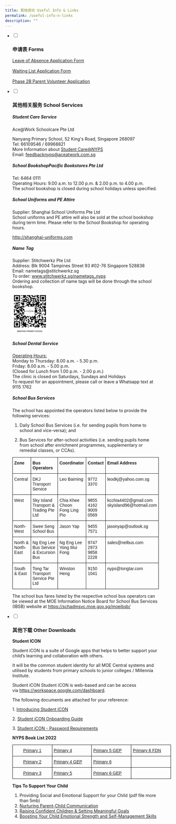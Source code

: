 ```yaml
---
title: 其他资讯 Useful Info & Links
permalink: /useful-info-n-links
description: ""
---
```

<ul class="jekyllcodex_accordion">
  <li>
    <input type="checkbox" id="accordion1">
		<label for="accordion1"><h3>申请表 Forms</h3></label>
    <div>
			<p><a href="https://form.gov.sg/60b99ff5c878dc001267b1e2" target="_blank" rel="noopener">Leave of Absence Application Form</a><br /><br /><a href="https://form.gov.sg/#!/forms/moe/5b07c50e844cb8001a9a2282" target="_blank" rel="noopener">Waiting List Application Form</a><br /><br /><a href="https://form.gov.sg/#!/forms/moe/5b07cdcd844cb8001a9a501f" target="_blank" rel="noopener">Phase 2B Parent Volunteer Application</a></p>
		</div>
	</li>
	<li>
		<input type="checkbox" id="accordion2">
		<label for="accordion2"><h3>其他相关服务 School Services</h3></label>
    <div>
			<h5>Student Care Service</h5>
			<p>Ace@Work Schoolcare Pte Ltd</p>
			<p>Nanyang Primary School, 52 King's Road, Singapore 268097<br />Tel: 66109546 / 69968821<br />More Information about&nbsp;<a href="https://www.aceatwork.com.sg/ace268097">Student Care@NYPS<br /></a>Email:&nbsp;<a href="mailto:feedbacknyps@aceatwork.com.sg">feedbacknyps@aceatwork.com.sg</a></p>
			<h5>School BookshopPacific Bookstores Pte Ltd</h5>
			<p>Tel: 6464 0111<br />Operating Hours: 9.00 a.m. to 12.00 p.m. &amp; 2.00 p.m. to 4.00 p.m.<br />The school bookshop is closed during school holidays unless specified.<br /></p>
			<h5>School Uniforms and PE Attire</h5>
			<p>Supplier: Shanghai School Uniforms Pte Ltd<br />School uniforms and PE attire will also be sold at the school bookshop during term time. Please refer to the School Bookshop for operating hours.&nbsp;</p>
<p><a href="http://shanghai-uniforms.com/">http://shanghai-uniforms.com</a></p>
			<p><h5>Name Tag</h5></p>
		<p>Supplier: Stitchwerkz Pte Ltd<br />Address: Blk 9004 Tampines Street 93 #02-76 Singapore 528838<br />Email: nametags@stitchwerkz.sg<br />To order:&nbsp;<a href="http://www.stitchwerkz.sg/nametags_nyps">www.stitchwerkz.sg/nametags_nyps</a><br />Ordering and collection of name tags will be done through the school bookshop.</p>
		<p><img src="/images/name%20tag.png" 
						style="width:25%"></p>
		<h5>School Dental Service</h5>
		<p><u>Operating Hours:<br /></u>Monday to Thursday: 8.00 a.m. - 5.30 p.m.<br />Friday: 8.00 a.m. - 5.00 p.m.<br />(Closed for Lunch from 1.00 p.m. - 2.00 p.m.)<br />The clinic is closed on Saturdays, Sundays and Holidays&nbsp;<br />To request for an appointment, please call or leave a Whatsapp text at 9115 1762</p>
		<h5>School Bus Services</h5>
		<p dir="ltr">The school has appointed the operators listed below to provide the following services:</p>
		<ol>
			<li dir="ltr" aria-level="1">
				<p dir="ltr" role="presentation">Daily School Bus Services (i.e. for sending pupils from home to school and vice-versa); and</p>
			</li>
			<li dir="ltr" aria-level="1">
				<p dir="ltr" role="presentation">Bus Services for after-school activities (i.e. sending pupils home from school after enrichment programmes, supplementary or remedial classes, or CCAs).&nbsp;</p>
			</li>
		</ol>
		<style type="text/css">
.tg  {border-collapse:collapse;border-spacing:0;margin:0px auto;}
.tg td{border-color:black;border-style:solid;border-width:1px;font-family:Arial, sans-serif;font-size:14px;
  overflow:hidden;padding:10px 5px;word-break:normal;}
.tg th{border-color:black;border-style:solid;border-width:1px;font-family:Arial, sans-serif;font-size:14px;
  font-weight:normal;overflow:hidden;padding:10px 5px;word-break:normal;}
.tg .tg-1wig{font-weight:bold;text-align:left;vertical-align:top}
.tg .tg-0lax{text-align:left;vertical-align:top}
</style>
<table class="tg">
<tbody>
  <tr>
    <td class="tg-1wig">Zone</td>
    <td class="tg-1wig">Bus Operators</td>
    <td class="tg-1wig">Coordinator</td>
    <td class="tg-1wig">Contact</td>
    <td class="tg-1wig">Email Address</td>
  </tr>
  <tr>
    <td class="tg-0lax">Central</td>
    <td class="tg-0lax">DKJ Transport Service</td>
    <td class="tg-0lax">Leo Baiming</td>
    <td class="tg-0lax">9772 3370</td>
    <td class="tg-0lax">leodkj@yahoo.com.sg</td>
  </tr>
  <tr>
    <td class="tg-0lax">West</td>
    <td class="tg-0lax">Sky Island Transport &amp; Trading Pte Ltd</td>
    <td class="tg-0lax">Chia Khee Choon<br>Fong Ling Pio</td>
    <td class="tg-0lax">9855 4162<br>9009 0569</td>
    <td class="tg-0lax">kcchia4402@gmail.com<br>skyisland96@hotmail.com</td>
  </tr>
  <tr>
    <td class="tg-0lax">North-West</td>
    <td class="tg-0lax">Swee Seng School Bus</td>
    <td class="tg-0lax">Jason Yap</td>
    <td class="tg-0lax">9455 7571</td>
    <td class="tg-0lax">jasonyap@outlook.sg</td>
  </tr>
  <tr>
    <td class="tg-0lax">North &amp; North-East</td>
    <td class="tg-0lax">Ng Eng Lee Bus Service &amp; Excursion Bus</td>
    <td class="tg-0lax">Ng Eng Lee<br>Yong Mui Fong</td>
    <td class="tg-0lax">9747 2973<br>9858 2228</td>
    <td class="tg-0lax">sales@nelbus.com</td>
  </tr>
  <tr>
    <td class="tg-0lax">South &amp; East</td>
    <td class="tg-0lax">Tong Tar Transport Service Pte Ltd</td>
    <td class="tg-0lax">Winston Heng</td>
    <td class="tg-0lax">9150 1041</td>
    <td class="tg-0lax">nyps@tongtar.com</td>
  </tr>
</tbody>
</table>
		<p>The school bus fares listed by the respective school bus operators can be viewed at the MOE Information Notice Board for School Bus Services (IBSB) website at&nbsp;<a href="https://schadmsvc.moe.gov.sg/moeibsb/">https://schadmsvc.moe.gov.sg/moeibsb/</a></p>
		</div>
		</li>
		<li>
    <input type="checkbox" id="accordion3">
		<label for="accordion3"><h3>其他下载 Other Downloads</h3></label>
    <div>
			<p><strong>Student ICON</strong></p>
			<p>Student iCON is a suite of Google apps that helps to better support your child&rsquo;s learning and collaboration with others.&nbsp;</p>
			<p>It will be the common student identity for all MOE Central systems and utilised by students from primary schools to junior colleges / Millennia Institute.</p>
			<p>Student iCON Student iCON is web-based and can be access via&nbsp;<a href="https://workspace.google.com/dashboard" target="_blank" rel="noopener">https://workspace.google.com/dashboard</a>.</p>
			<p>The following documents are attached for your reference:</p>
			<p>1.&nbsp;<a href="/files/Introducing%20Student%20iCON.pdf" target="_blank" rel="noopener">Introducing Student iCON</a></p>
			<p>2.&nbsp;<a href="/files/Student%20iCON%20Onboarding%20Guide.pdf" target="_blank" rel="noopener">Student iCON Onboarding Guide</a></p>
			<p>3.&nbsp;<a href="/files/Student%20iCON%20-%20Password%20Requirements.pdf" target="_blank" rel="noopener">Student iCON - Password Requirements</a></p>
			<p><strong>NYPS Book List 2022</strong></p>
			<style type="text/css">
.tg  {border-collapse:collapse;border-spacing:0;margin:0px auto;}
.tg td{border-color:black;border-style:solid;border-width:1px;font-family:Arial, sans-serif;font-size:14px;
  overflow:hidden;padding:10px 5px;word-break:normal;}
.tg th{border-color:black;border-style:solid;border-width:1px;font-family:Arial, sans-serif;font-size:14px;
  font-weight:normal;overflow:hidden;padding:10px 5px;word-break:normal;}
.tg .tg-8yih{color:#00F;text-align:center;vertical-align:top}
.tg .tg-dcap{color:#00F;text-align:left;text-decoration:underline;vertical-align:top}
.tg .tg-fnrh{color:#00F;text-align:center;text-decoration:underline;vertical-align:top}
.tg .tg-0lax{text-align:left;vertical-align:top}
</style>
<table class="tg" style="undefined;table-layout: fixed; width: 520px">
<colgroup>
<col style="width: 130px">
<col style="width: 130px">
<col style="width: 130px">
<col style="width: 130px">
</colgroup>
<tbody>
  <tr>
    <td class="tg-fnrh"><a href="/files/P1.pdf" target="_blank" rel="noopener noreferrer"><span style="font-weight:normal">Primary 1</span></a></td>
    <td class="tg-dcap"><a href="/files/P4.pdf"><span style="font-weight:normal">Primary 4</span></a></td>
    <td class="tg-dcap"><a href="/files/P5.pdf"><span style="font-weight:normal">Primary 5 GEP</span></a></td>
    <td class="tg-dcap"><a href="/files/P6FDN.pdf"><span style="font-weight:normal">Primary 6 FDN</span></a></td>
  </tr>
  <tr>
    <td class="tg-fnrh"><a href="/files/P2.pdf">Primary 2</a></td>
    <td class="tg-dcap"><a href="/files/P4GEP.pdf">Primary 4 GEP</a></td>
    <td class="tg-dcap"><a href="/files/P6.pdf">Primary 6</a></td>
    <td class="tg-8yih"></td>
  </tr>
  <tr>
    <td class="tg-fnrh"><a href="/files/P3.pdf">Primary 3</a></td>
    <td class="tg-dcap"><a href="/files/P5.pdf">Primary 5</a></td>
    <td class="tg-dcap"><a href="/files/P6GEP.pdf">Primary 6 GEP</a></td>
    <td class="tg-0lax"></td>
  </tr>
</tbody>
</table>
			<p><strong>Tips To Support Your Child</strong></p>
			<ol>
				<li>Providing Social and Emotional Support for your Child (pdf file more than 5mb)</li>
				<li><a href="/files/Nurturing%20Parent%20Child%20Communication.pdf" target="_blank" rel="noopener">Nurturing Parent-Child Communication</a></li>
				<li><a href="/files/Raising%20Confident%20Children%20&%20Setting%20Meaningful%20Goals.pdf" target="_blank" rel="noopener">Raising Confident Children &amp; Setting Meaningful Goals</a></li>
				<li><a href="/files/Boosting%20your%20child%20emotional%20strenght%20and%20self%20management%20skills.pdf" target="_blank" rel="noopener">Boosting Your Child Emotional Strength and Self-Management Skills</a></li>
			</ol>